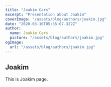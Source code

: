 ```yaml
---
title: "Joakim Cars"
excerpt: "Presentation about Joakim"
coverImage: "/assets/blog/authors/joakim.jpg"
date: "2020-03-16T05:35:07.322Z"
author:
  name: Joakim Cars
  picture: "/assets/blog/authors/joakim.jpg"
ogImage:
  url: "/assets/blog/authors/joakim.jpg"
---
```


## Joakim

This is Joakim page.
